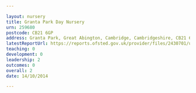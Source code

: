 ```yaml
---

layout: nursery
title: Granta Park Day Nursery
urn: 259680
postcode: CB21 6GP
address: Granta Park, Great Abington, Cambridge, Cambridgeshire, CB21 6GP
latestReportUrl: https://reports.ofsted.gov.uk/provider/files/2430701/urn/259680.pdf
teaching: 0
development: 0
leadership: 2
outcomes: 0
overall: 2
date: 14/10/2014

---
```

